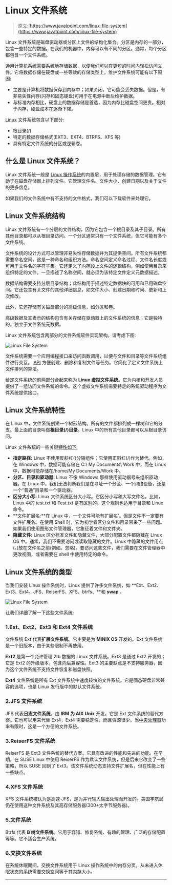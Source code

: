 # Linux 文件系统

> 原文:[https://www.javatpoint.com/linux-file-system](https://www.javatpoint.com/linux-file-system)

Linux 文件系统是磁盘驱动器或分区上文件的结构化集合。分区是内存的一部分，包含一些特定的数据。在我们的机器中，内存可以有不同的分区。通常，每个分区都包含一个文件系统。

通用计算机系统需要系统地存储数据，以便我们可以在更短的时间内轻松访问文件。它将数据存储在硬盘或一些等效的存储类型上。维护文件系统可能有以下原因:

*   主要是计算机将数据保存到内存中；如果关闭，它可能会丢失数据。但是，有非易失性内存(闪存和固态硬盘)可用于在电源中断后维护数据。
*   与标准内存相比，硬盘上的数据存储是首选，因为内存比磁盘空间更贵。相对于内存，硬盘成本在逐渐下降。

[Linux](https://www.javatpoint.com/linux-tutorial) 文件系统包含以下部分:

*   根目录(/)
*   特定的数据存储格式(EXT3、EXT4、BTRFS、XFS 等)
*   具有特定文件系统的分区或逻辑卷。

## 什么是 Linux 文件系统？

Linux 文件系统一般是 [Linux 操作系统](https://www.javatpoint.com/what-is-linux)的内置层，用于处理存储的数据管理。它有助于在磁盘存储器上排列文件。它管理文件名、文件大小、创建日期以及关于文件的更多信息。

如果我们的文件系统中有不支持的文件格式，我们可以下载软件来处理它。

## Linux 文件系统结构

Linux 文件系统有一个分层的文件结构，因为它包含一个根目录及其子目录。所有其他目录都可以从根目录访问。一个分区通常只有一个文件系统，但它可能有多个文件系统。

文件系统的设计方式可以管理非易失性存储数据并为其提供空间。所有文件系统都需要命名空间，这是一种命名和组织方法。命名空间定义命名过程、文件名长度或可用于文件名的字符子集。它还定义了内存段上文件的逻辑结构，例如使用目录来组织特定的文件。一旦描述了名称空间，就必须为该特定文件定义元数据描述。

数据结构需要支持分层目录结构；此结构用于描述特定数据块的可用和已用磁盘空间。它还包含有关文件的其他详细信息，如文件大小、创建日期和时间、更新和上次修改。

此外，它还存储有关磁盘部分的高级信息，如分区和卷。

高级数据及其表示的结构包含有关存储在驱动器上的文件系统的信息；它是独特的，独立于文件系统元数据。

Linux 文件系统包含两部分的文件系统软件实现架构。请考虑下图:

![Linux File System](../Images/156a71001c4a55c5c10a6504a40fb77e.png)

文件系统需要一个应用编程接口来访问函数调用，以便与文件和目录等文件系统组件进行交互。 [API](https://www.javatpoint.com/api-full-form) 方便创建、删除和复制文件等任务。它简化了定义文件系统上文件排列的算法。

给定文件系统的前两部分合起来称为 **Linux 虚拟文件系统**。它为内核和开发人员提供了一组访问文件系统的命令。这个虚拟文件系统需要特定的系统驱动程序为文件系统提供接口。

## Linux 文件系统特性

在 Linux 中，文件系统创建一个树形结构。所有的文件都排列成一棵树和它的分支。最上面的目录叫做**根目录(/)目录**。Linux 中的所有其他目录都可以从根目录访问。

Linux 文件系统的一些关键[特性如下:](https://www.javatpoint.com/linux-features)

*   **指定路径:** Linux 不使用反斜杠(\)分隔组件；它使用正斜杠(/)作为替代。例如，在 Windows 中，数据可能存储在 C:\ My Documents\ Work 中，而在 Linux 中，数据可能存储在/home/My Documents/Work 中。
*   **分区、目录和驱动器:** Linux 不像 Windows 那样使用驱动器号来组织驱动器。在 Linux 中，我们无法判断我们是在寻址一个分区、一个网络设备，还是一个“普通”目录和一个驱动器。
*   **区分大小写:** Linux 文件系统区分大小写。它区分小写和大写文件名。比如，Linux 中的 test.txt 和 Test.txt 是有区别的。这个规则也适用于目录和 Linux 命令。
*   **文件扩展名:**在 Linux 中，一个文件可能有扩展名’。但是文件不一定要有文件扩展名。在使用 Shell 时，它为初学者区分文件和目录带来了一些问题。如果我们使用图形文件管理器，它象征着文件和文件夹。
*   **隐藏文件:** Linux 区分标准文件和隐藏文件，大部分配置文件都隐藏在 Linux OS 中。通常，我们不需要访问或读取隐藏的文件。Linux 中隐藏的文件用点(。)放在文件名之前(例如。忽略)。要访问这些文件，我们需要在文件管理器中更改视图，或者需要在 shell 中使用特定的命令。

## Linux 文件系统的类型

当我们安装 Linux 操作系统时，Linux 提供了许多文件系统，如 **Ext、Ext2、Ext3、Ext4、JFS、ReiserFS、XFS、btrfs、**和 **swap** 。

![Linux File System](../Images/531931fffe4ccfd6f6be0cd299e5a7cf.png)

让我们详细了解一下这些文件系统:

### 1.Ext、Ext2、Ext3 和 Ext4 文件系统

文件系统 Ext 代表**扩展文件系统**。它主要是为 **MINIX OS** 开发的。Ext 文件系统是一个旧版本，由于某些限制不再使用。

**Ext2** 是第一个允许管理 2tb 数据的 Linux 文件系统。Ext3 是通过 Ext2 开发的；它是 Ext2 的升级版本，包含向后兼容性。Ext3 的主要缺点是不支持服务器，因为这个文件系统不支持文件恢复和磁盘快照。

**Ext4** 文件系统是所有 Ext 文件系统中速度较快的文件系统。它是固态硬盘非常兼容的选项，也是 Linux 发行版中的默认文件系统。

### 2.JFS 文件系统

JFS 代表**日志文件系统**，由 **IBM 为 AIX Unix** 开发。它是 Ext 文件系统的替代方案。它也可以用来代替 Ext4，Ext4 需要稳定性，而且资源很少。当[中央处理器](https://www.javatpoint.com/cpu-full-form)功率有限时，这是一个方便的文件系统。

### 3.ReiserFS 文件系统

ReiserFS 是 Ext3 文件系统的替代方案。它具有改进的性能和先进的功能。在早期，在 SUSE Linux 中使用 ReiserFS 作为默认文件系统，但是后来它改变了一些策略，所以 SUSE 回到了 Ext3。该文件系统动态支持文件扩展名，但在性能上有一些缺点。

### 4.XFS 文件系统

XFS 文件系统被认为是高速 JFS，是为并行输入输出处理而开发的。美国宇航局仍在使用这种文件系统及其高存储服务器(300+太字节服务器)。

### 5.文件系统

Btrfs 代表 **B 树文件系统**。它用于容错、修复系统、有趣的管理、广泛的存储配置等等。它不适合生产系统。

### 6.交换文件系统

在系统休眠期间，交换文件系统用于 Linux 操作系统中的内存分页。从未进入休眠状态的系统需要交换空间等于其[内存](https://www.javatpoint.com/ram-full-form)大小。

* * *